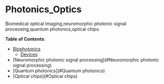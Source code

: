 # Photonics_Optics
Biomedical optical Imaging,neuromorphic photonic signal processing,quantum photonics,optical chips.

**Table of Contents**:

- [Biophotonics](#Biophotonics)
  - [Devices](#Devices)
- [Neuromorphic photonic signal processing](#Neuromorphic photonic signal processing)
- [Quantum photonics](#Quantum photonics)
- [Optical chips](#Optical chips)
